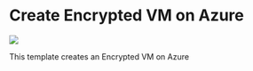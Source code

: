 # Create Encrypted VM on Azure

<a href="https://portal.azure.com/#create/Microsoft.Template/uri/https%3A%2F%2Fraw.githubusercontent.com%2Fmahthi%2FDiskEncryption%2Fmaster%2Fazuredeploy.json" target="_blank">
    <img src="http://azuredeploy.net/deploybutton.png"/>
</a>

This template creates an Encrypted VM on Azure